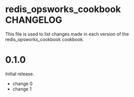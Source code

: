 # redis_opsworks_cookbook CHANGELOG

This file is used to list changes made in each version of the redis_opsworks_cookbook cookbook.

# 0.1.0

Initial release.

- change 0
- change 1

